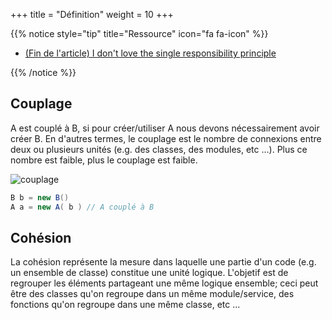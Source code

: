 +++
title = "Définition"
weight = 10
+++

{{% notice style="tip" title="Ressource" icon="fa fa-icon" %}}

- [(Fin de l'article) I don't love the single responsibility principle](https://sklivvz.com/posts/i-dont-love-the-single-responsibility-principle/)

{{% /notice %}}

## Couplage

A est couplé à B, si pour créer/utiliser A nous devons nécessairement avoir créer B. En d'autres termes, le couplage est le nombre de connexions entre deux ou plusieurs unités (e.g. des classes, des modules, etc ...). Plus ce nombre est faible, plus le couplage est faible.

![couplage](../images/couplage.png)

```java
B b = new B()
A a = new A( b ) // A couplé à B
```

## Cohésion

La cohésion représente la mesure dans laquelle une partie d'un code (e.g. un ensemble de classe) constitue une unité logique. L'objetif est de regrouper les éléments partageant une même logique ensemble; ceci peut être des classes qu'on regroupe dans un même module/service, des fonctions qu'on regroupe dans une même classe, etc ...
